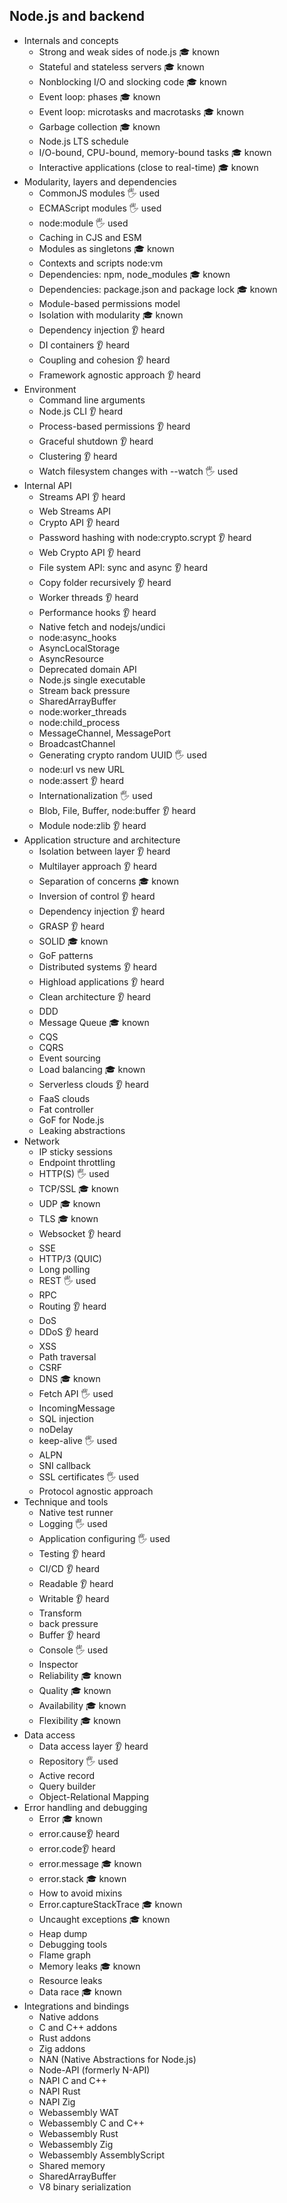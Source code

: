 ## Node.js and backend

- Internals and concepts
  - Strong and weak sides of node.js 🎓 known
  - Stateful and stateless servers 🎓 known
  - Nonblocking I/O and slocking code 🎓 known
  - Event loop: phases 🎓 known
  - Event loop: microtasks and macrotasks 🎓 known
  - Garbage collection 🎓 known
  - Node.js LTS schedule
  - I/O-bound, CPU-bound, memory-bound tasks 🎓 known
  - Interactive applications (close to real-time) 🎓 known
- Modularity, layers and dependencies
  - CommonJS modules 🖐️ used
  - ECMAScript modules 🖐️ used
  - node:module 🖐️ used
  - Caching in CJS and ESM
  - Modules as singletons 🎓 known
  - Contexts and scripts node:vm
  - Dependencies: npm, node_modules 🎓 known
  - Dependencies: package.json and package lock 🎓 known
  - Module-based permissions model
  - Isolation with modularity 🎓 known
  - Dependency injection 👂 heard
  - DI containers 👂 heard
  - Coupling and cohesion 👂 heard
  - Framework agnostic approach 👂 heard
- Environment
  - Command line arguments
  - Node.js CLI 👂 heard
  - Process-based permissions 👂 heard
  - Graceful shutdown 👂 heard
  - Clustering 👂 heard
  - Watch filesystem changes with --watch 🖐️ used
- Internal API
  - Streams API 👂 heard
  - Web Streams API
  - Crypto API 👂 heard
  - Password hashing with node:crypto.scrypt 👂 heard
  - Web Crypto API 👂 heard
  - File system API: sync and async 👂 heard
  - Copy folder recursively 👂 heard
  - Worker threads 👂 heard
  - Performance hooks 👂 heard
  - Native fetch and nodejs/undici
  - node:async_hooks
  - AsyncLocalStorage
  - AsyncResource
  - Deprecated domain API
  - Node.js single executable
  - Stream back pressure
  - SharedArrayBuffer
  - node:worker_threads
  - node:child_process
  - MessageChannel, MessagePort
  - BroadcastChannel
  - Generating crypto random UUID 🖐️ used
  - node:url vs new URL
  - node:assert 👂 heard
  - Internationalization 🖐️ used
  - Blob, File, Buffer, node:buffer 👂 heard
  - Module node:zlib 👂 heard
- Application structure and architecture
  - Isolation between layer 👂 heard
  - Multilayer approach 👂 heard
  - Separation of concerns 🎓 known
  - Inversion of control 👂 heard
  - Dependency injection 👂 heard
  - GRASP 👂 heard
  - SOLID 🎓 known
  - GoF patterns
  - Distributed systems 👂 heard
  - Highload applications 👂 heard
  - Clean architecture 👂 heard
  - DDD
  - Message Queue 🎓 known
  - CQS
  - CQRS
  - Event sourcing
  - Load balancing 🎓 known
  - Serverless clouds 👂 heard
  - FaaS clouds
  - Fat controller
  - GoF for Node.js
  - Leaking abstractions
- Network
  - IP sticky sessions
  - Endpoint throttling
  - HTTP(S) 🖐️ used
  - TCP/SSL 🎓 known
  - UDP 🎓 known
  - TLS 🎓 known
  - Websocket 👂 heard
  - SSE
  - HTTP/3 (QUIC)
  - Long polling
  - REST 🖐️ used
  - RPC
  - Routing 👂 heard
  - DoS
  - DDoS 👂 heard
  - XSS
  - Path traversal
  - CSRF
  - DNS 🎓 known
  - Fetch API 🖐️ used
  - IncomingMessage
  - SQL injection
  - noDelay
  - keep-alive 🖐️ used
  - ALPN
  - SNI callback
  - SSL certificates 🖐️ used
  - Protocol agnostic approach
- Technique and tools
  - Native test runner
  - Logging 🖐️ used
  - Application configuring 🖐️ used
  - Testing 👂 heard
  - CI/CD 👂 heard
  - Readable 👂 heard
  - Writable 👂 heard
  - Transform
  - back pressure
  - Buffer 👂 heard
  - Console 🖐️ used
  - Inspector
  - Reliability 🎓 known
  - Quality 🎓 known
  - Availability 🎓 known
  - Flexibility 🎓 known
- Data access
  - Data access layer 👂 heard
  - Repository 🖐️ used
  - Active record
  - Query builder
  - Object-Relational Mapping
- Error handling and debugging
  - Error 🎓 known
  - error.cause👂 heard
  - error.code👂 heard
  - error.message 🎓 known
  - error.stack 🎓 known
  - How to avoid mixins
  - Error.captureStackTrace 🎓 known
  - Uncaught exceptions 🎓 known
  - Heap dump
  - Debugging tools
  - Flame graph
  - Memory leaks 🎓 known
  - Resource leaks
  - Data race 🎓 known
- Integrations and bindings
  - Native addons
  - C and C++ addons
  - Rust addons
  - Zig addons
  - NAN (Native Abstractions for Node.js)
  - Node-API (formerly N-API)
  - NAPI C and C++
  - NAPI Rust
  - NAPI Zig
  - Webassembly WAT
  - Webassembly C and C++
  - Webassembly Rust
  - Webassembly Zig
  - Webassembly AssemblyScript
  - Shared memory
  - SharedArrayBuffer
  - V8 binary serialization
